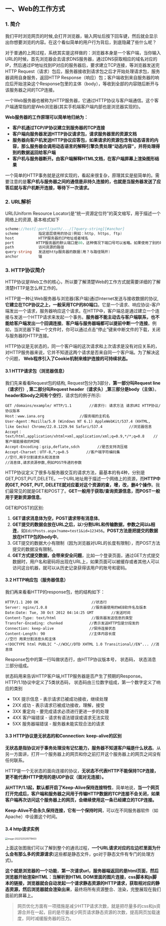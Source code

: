 ## 一、Web的工作方式

### 1. 简介

我们平时浏览网页的时候,会打开浏览器，输入网址后按下回车键，然后就会显示出你想要浏览的内容。在这个看似简单的用户行为背后，到底隐藏了些什么呢？

对于普通的上网过程，系统其实是这样做的：浏览器本身是一个客户端，当你输入URL的时候，首先浏览器会去请求DNS服务器，通过DNS获取相应的域名对应的IP，然后通过IP地址找到IP对应的服务器后，要求建立TCP连接，等浏览器发送完HTTP Request（请求）包后，服务器接收到请求包之后才开始处理请求包，服务器调用自身服务，返回HTTP  Response（响应）包；客户端收到来自服务器的响应后开始渲染这个Response包里的主体（body），等收到全部的内容随后断开与该服务器之间的TCP连接。

 一个Web服务器也被称为HTTP服务器，它通过HTTP协议与客户端通信。这个客户端通常指的是Web浏览器(其实手机端客户端内部也是浏览器实现的)。

**Web服务器的工作原理可以简单地归纳为：**

- **客户机通过TCP/IP协议建立到服务器的TCP连接**
- **客户端向服务器发送HTTP协议请求包，请求服务器里的资源文档**
- **服务器向客户机发送HTTP协议应答包，如果请求的资源包含有动态语言的内容，那么服务器会调用动态语言的解释引擎负责处理“动态内容”，并将处理得到的数据返回给客户端**
- **客户机与服务器断开。由客户端解释HTML文档，在客户端屏幕上渲染图形结果**

一个简单的HTTP事务就是这样实现的，看起来很复杂，原理其实是挺简单的。需要注意的是**客户机与服务器之间的通信是非持久连接的，也就是当服务器发送了应答后就与客户机断开连接，等待下一次请求。**

### 2. URL解析

URL(Uniform Resource Locator)是“统一资源定位符”的英文缩写，用于描述一个网络上的资源, 基本格式如下

```go
scheme://host[:port]/path/.../[?query-string][#anchor]
scheme         指定底层使用的协议(例如：http, https, ftp)
host           HTTP服务器的IP地址或者域名
port          HTTP服务器的默认端口是80，这种情况下端口号可以省略。如果使用了别的端口，必须指明，例如 http://www.cnblogs.com:8080/
path           访问资源的路径
query-string   发送给http服务器的数据(用？与路径隔开)
anchor         锚
```

### 3. HTTP协议简介

HTTP协议是Web工作的核心，所以要了解清楚Web的工作方式就需要详细的了解清楚HTTP是怎么样工作的。

HTTP是一种让Web服务器与浏览器(客户端)通过Internet发送与接收数据的协议,**它建立在TCP协议之上，一般采用TCP的80端口**。它是一个请求、响应协议–客户端发出一个请求，服务器响应这个请求。在HTTP中，客户端总是通过建立一个连接与发送一个HTTP请求来发起一个事务。**服务器不能主动去与客户端联系，也不能给客户端发出一个回调连接**。**客户端与服务器端都可以提前中断一个连接**。例如，当浏览器下载一个文件时，你可以通过点击“停止”键来中断文件的下载，关闭与服务器的HTTP连接。

HTTP协议是无状态的，同一个客户端的这次请求和上次请求是没有对应关系的，对HTTP服务器来说，它并不知道这两个请求是否来自同一个客户端。为了解决这个问题， **Web程序引入了Cookie机制来维护连接的可持续状态。**

#### 3.1 HTTP请求包（浏览器信息）

我们先来看看Request包的结构, Request包分为3部分，**第一部分叫Request line（请求行）, 第二部分叫Request header（请求头）,第三部分是body（主体）**。**header和body之间有个空行**，请求包的例子所示:

```http
GET /domains/example/ HTTP/1.1        //请求行: 请求方法 请求URI HTTP协议/协议版本
Host：www.iana.org                //服务端的主机名
User-Agent：Mozilla/5.0 (Windows NT 6.1) AppleWebKit/537.4 (KHTML, like Gecko) Chrome/22.0.1229.94 Safari/537.4            //浏览器信息
Accept：text/html,application/xhtml+xml,application/xml;q=0.9,*/*;q=0.8    //客户端能接收的MIME
Accept-Encoding：gzip,deflate,sdch        //是否支持流压缩
Accept-Charset：UTF-8,*;q=0.5        //客户端字符编码集
//空行,用于分割请求头和消息体
//消息体,请求资源参数,例如POST传递的参数
```

HTTP协议定义了很多与服务器交互的请求方法，最基本的有4种，分别是GET,POST,PUT,DELETE。一个URL地址用于描述一个网络上的资源，而**HTTP中的GET, POST, PUT,  DELETE就对应着对这个资源的查，增，改，删4个操作**。我们最常见的就是GET和POST了。**GET一般用于获取/查询资源信息，而POST一般用于更新资源信息**。

GET和POST的区别:

1. **GET请求消息体为空，POST请求带有消息体**。
2. **GET提交的数据会放在URL之后，以`?`分割URL和传输数据，参数之间以`&`相连**，如`EditPosts.aspx?name=test1&id=123456`。**POST方法是把提交的数据放在HTTP包的body中**。
3. GET提交的数据大小有限制（因为浏览器对URL的长度有限制），而POST方法提交的数据没有限制。
4. **GET方式提交数据，会带来安全问题**，比如一个登录页面，通过GET方式提交数据时，用户名和密码将出现在URL上，如果页面可以被缓存或者其他人可以访问这台机器，就可以从历史记录获得该用户的账号和密码。

#### 3.2 HTTP响应包（服务器信息）

我们再来看看HTTP的response包，他的结构如下：

```http
HTTP/1.1 200 OK                        //状态行
Server: nginx/1.0.8                    //服务器使用的WEB软件名及版本
Date:Date: Tue, 30 Oct 2012 04:14:25 GMT        //发送时间
Content-Type: text/html                //服务器发送信息的类型
Transfer-Encoding: chunked            //表示发送HTTP包是分段发的
Connection: keep-alive                //保持连接状态
Content-Length: 90                    //主体内容长度
//空行 用来分割消息头和主体
<!DOCTYPE html PUBLIC "-//W3C//DTD XHTML 1.0 Transitional//EN"... //消息体
```

Response包中的第一行叫做状态行，由HTTP协议版本号， 状态码， 状态消息 三部分组成。

状态码用来告诉HTTP客户端,HTTP服务器是否产生了预期的Response。HTTP/1.1协议中定义了5类状态码， 状态码由三位数字组成，第一个数字定义了响应的类别

- 1XX  提示信息         - 表示请求已被成功接收，继续处理
- 2XX  成功             - 表示请求已被成功接收，理解，接受
- 3XX  重定向         - 要完成请求必须进行更进一步的处理
- 4XX  客户端错误     - 请求有语法错误或请求无法实现
- 5XX  服务器端错误     - 服务器未能实现合法的请求

#### 3.3 HTTP协议是无状态的和Connection: keep-alive的区别

**无状态是指协议对于事务处理没有记忆能力，服务器不知道客户端是什么状态**。从另一方面讲，打开一个服务器上的网页和你之前打开这个服务器上的网页之间没有任何联系。

HTTP是一个无状态的面向连接的协议，**无状态不代表HTTP不能保持TCP连接，更不能代表HTTP使用的是UDP协议（面对无连接）。**

**从HTTP/1.1起，默认都开启了Keep-Alive保持连接特性**，简单地说，**当一个网页打开完成后，客户端和服务器之间用于传输HTTP数据的TCP连接不会关闭，如果客户端再次访问这个服务器上的网页，会继续使用这一条已经建立的TCP连接。**

**Keep-Alive不会永久保持连接，它有一个保持时间**，可以在不同服务器软件（如Apache）中设置这个时间。

#### 3.4 http请求实例

<img src="C:\Users\DELL\AppData\Roaming\Typora\typora-user-images\image-20221225205719403.png" alt="image-20221225205719403" style="zoom:50%;" />

上面这张图我们可以了解到整个的通讯过程，**一个URL请求对应的左边栏里面为什么会有那么多的资源请求**(这些都是静态文件，go对于静态文件有专门的处理方式)。

**这个就是浏览器的一个功能**，**第一次请求url，服务器端返回的是html页面，然后浏览器开始渲染HTML：当解析到HTML  DOM里面的图片连接，css脚本和js脚本的链接，浏览器就会自动发起一个请求静态资源的HTTP请求，获取相对应的静态资源，然后浏览器就会渲染出来**，最终将所有资源整合、渲染，完整展现在我们面前的屏幕上。

> 网页优化方面有一项措施是减少HTTP请求次数，就是把尽量多的css和js资源合并在一起，目的是尽量减少网页请求静态资源的次数，提高网页加载速度，同时减缓服务器的压力。